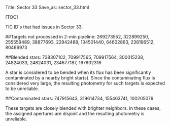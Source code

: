 Title: Sector 33
Save_as: sector_33.html

[TOC]

TIC ID's that had issues in Sector 33.

##Targets not processed in 2-min pipeline:
269273552, 322899250, 255559489, 38877693, 22942488, 134501440, 64602863, 238196512, 80466973

##Blended stars:
738307102, 709917565, 709917564, 300015238, 24824033, 24824031, 234677187, 167602316

A star is considered to be bended when its flux has been significantly contaminated by a nearby bright star(s). Since the contaminating flux is considered very large, the resulting photometry for such targets is expected to be unreliable.

##Contaminated stars:
747915643, 319614734, 155463741, 100205079

These targets are closely blended with brighter neighbors. In these cases, the assigned apertures are disjoint and the resulting photometry is unreliable.